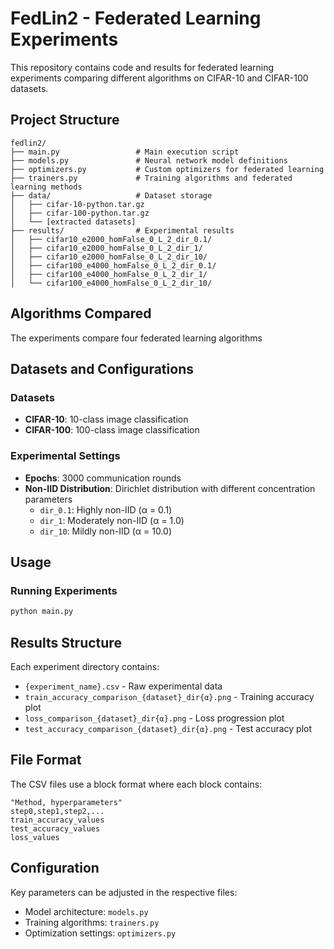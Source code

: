 # FedLin2 - Federated Learning Experiments

This repository contains code and results for federated learning experiments comparing different algorithms on CIFAR-10 and CIFAR-100 datasets.

## Project Structure

```
fedlin2/
├── main.py                 # Main execution script
├── models.py               # Neural network model definitions
├── optimizers.py           # Custom optimizers for federated learning
├── trainers.py             # Training algorithms and federated learning methods
├── data/                   # Dataset storage
│   ├── cifar-10-python.tar.gz
│   ├── cifar-100-python.tar.gz
│   └── [extracted datasets]
├── results/                # Experimental results
│   ├── cifar10_e2000_homFalse_0_L_2_dir_0.1/
│   ├── cifar10_e2000_homFalse_0_L_2_dir_1/
│   ├── cifar10_e2000_homFalse_0_L_2_dir_10/
│   ├── cifar100_e4000_homFalse_0_L_2_dir_0.1/
│   ├── cifar100_e4000_homFalse_0_L_2_dir_1/
│   └── cifar100_e4000_homFalse_0_L_2_dir_10/
```

## Algorithms Compared

The experiments compare four federated learning algorithms
## Datasets and Configurations

### Datasets
- **CIFAR-10**: 10-class image classification
- **CIFAR-100**: 100-class image classification

### Experimental Settings
- **Epochs**: 3000 communication rounds
- **Non-IID Distribution**: Dirichlet distribution with different concentration parameters
  - `dir_0.1`: Highly non-IID (α = 0.1)
  - `dir_1`: Moderately non-IID (α = 1.0)
  - `dir_10`: Mildly non-IID (α = 10.0)

## Usage

### Running Experiments
```bash
python main.py
```
## Results Structure

Each experiment directory contains:
- `{experiment_name}.csv` - Raw experimental data
- `train_accuracy_comparison_{dataset}_dir{α}.png` - Training accuracy plot
- `loss_comparison_{dataset}_dir{α}.png` - Loss progression plot
- `test_accuracy_comparison_{dataset}_dir{α}.png` - Test accuracy plot

## File Format

The CSV files use a block format where each block contains:
```
"Method, hyperparameters"
step0,step1,step2,...
train_accuracy_values
test_accuracy_values
loss_values
```

## Configuration

Key parameters can be adjusted in the respective files:
- Model architecture: `models.py`
- Training algorithms: `trainers.py`
- Optimization settings: `optimizers.py`